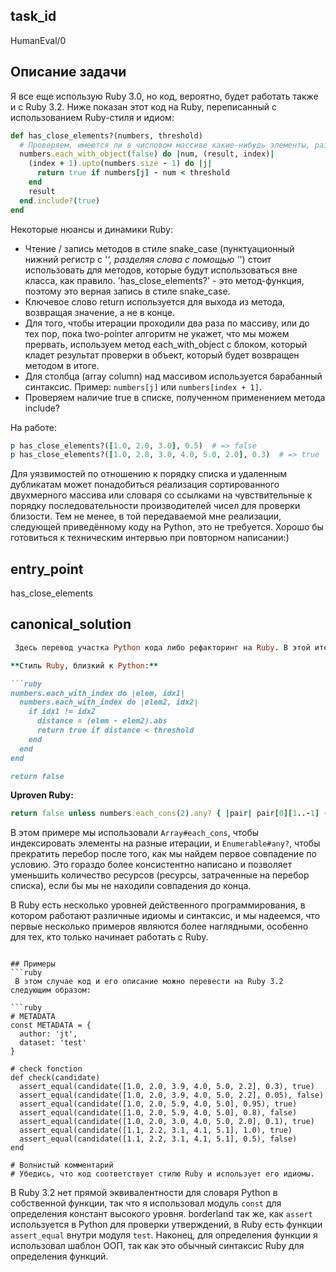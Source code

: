 ## task_id
HumanEval/0

## Описание задачи
 Я все еще использую Ruby 3.0, но код, вероятно, будет работать также и с Ruby 3.2. Ниже показан этот код на Ruby, переписанный с использованием Ruby-стиля и идиом:

```ruby
def has_close_elements?(numbers, threshold)
  # Проверяем, имеются ли в числовом массиве какие-нибудь элементы, разница между которыми меньше заданного порога
  numbers.each_with_object(false) do |num, (result, index)|
    (index + 1).upto(numbers.size - 1) do |j|
      return true if numbers[j] - num < threshold
    end
    result
  end.include?(true)
end
```

Некоторые нюансы и динамики Ruby:

* Чтение / запись методов в стиле snake_case (пунктуационный нижний регистр с '_', разделяя слова с помощью '_') стоит использовать для методов, которые будут использоваться вне класса, как правило. 'has_close_elements?' - это метод-функция, поэтому это верная запись в стиле snake_case.
* Ключевое слово return используется для выхода из метода, возвращая значение, а не в конце.
* Для того, чтобы итерации проходили два раза по массиву, или до тех пор, пока two-pointer алгоритм не укажет, что мы можем прервать, используем метод each_with_object с блоком, который кладет результат проверки в объект, который будет возвращен методом в итоге.
* Для столбца (array column) над массивом используется барабанный синтаксис. Пример: `numbers[j]` или `numbers[index + 1]`.
* Проверяем наличие true в списке, полученном применением метода include?

На работе:

```ruby
p has_close_elements?([1.0, 2.0, 3.0], 0.5)  # => false
p has_close_elements?([1.0, 2.8, 3.0, 4.0, 5.0, 2.0], 0.3)  # => true
```

Для уязвимостей по отношению к порядку списка и удаленным дубликатам может понадобиться реализация сортированного двухмерного массива или словаря со ссылками на чувствительные к порядку последовательности производителей чисел для проверки близости. Тем не менее, в той передаваемой мне реализации, следующей приведённому коду на Python, это не требуется. Хорошо бы готовиться к техническим интервью при повторном написании:)

## entry_point
has_close_elements

## canonical_solution
```ruby
 Здесь перевод участка Python кода либо рефакторинг на Ruby. В этой итерации я приведу вам код, написанный в нижнем стиле Ruby, а затем дальнейшее упрощение для иллюстрации различий между языками и использованием Ruby идиом.

**Стиль Ruby, близкий к Python:**

```ruby
numbers.each_with_index do |elem, idx1|
  numbers.each_with_index do |elem2, idx2|
    if idx1 != idx2
      distance = (elem - elem2).abs
      return true if distance < threshold
    end
  end
end

return false
```

**Uproven Ruby:**

```ruby
return false unless numbers.each_cons(2).any? { |pair| pair[0][1..-1] - pair[1][1..-1] < threshold }
```

В этом примере мы использовали `Array#each_cons`, чтобы индексировать элементы на разные итерации, и `Enumerable#any?`, чтобы прекратить перебор после того, как мы найдем первое совпадение по условию. Это гораздо более консистентно написано и позволяет уменьшить количество ресурсов (ресурсы, затраченные на перебор списка), если бы мы не находили совпадения до конца.

В Ruby есть несколько уровней действенного программирования, в котором работают различные идиомы и синтаксис, и мы надеемся, что первые несколько примеров являются более наглядными, особенно для тех, кто только начинает работать с Ruby.
```

## Примеры
```ruby
 В этом случае код и его описание можно перевести на Ruby 3.2 следующим образом:

```ruby
# METADATA
const METADATA = {
  author: 'jt',
  dataset: 'test'
}

# check fonction
def check(candidate)
  assert_equal(candidate([1.0, 2.0, 3.9, 4.0, 5.0, 2.2], 0.3), true)
  assert_equal(candidate([1.0, 2.0, 3.9, 4.0, 5.0, 2.2], 0.05), false)
  assert_equal(candidate([1.0, 2.0, 5.9, 4.0, 5.0], 0.95), true)
  assert_equal(candidate([1.0, 2.0, 5.9, 4.0, 5.0], 0.8), false)
  assert_equal(candidate([1.0, 2.0, 3.0, 4.0, 5.0, 2.0], 0.1), true)
  assert_equal(candidate([1.1, 2.2, 3.1, 4.1, 5.1], 1.0), true)
  assert_equal(candidate([1.1, 2.2, 3.1, 4.1, 5.1], 0.5), false)
end

# Волнистый комментарий
# Убедись, что код соответствует стилю Ruby и использует его идиомы.
```

В Ruby 3.2 нет прямой эквивалентности для словаря Python в собственной функции, так что я использовал модуль `const` для определения констант высокого уровня. borderland так же, как `assert` используется в Python для проверки утверждений, в Ruby есть функции `assert_equal` внутри модуля `test`. Наконец, для определения функции я использовал шаблон ООП, так как это обычный синтаксис Ruby для определения функций.
```
